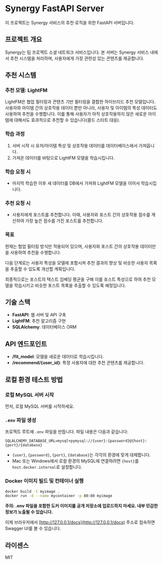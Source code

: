 # Synergy FastAPI Server

이 프로젝트는 Synergy 서비스의 추천 로직을 위한 FastAPI 서버입니다.

## 프로젝트 개요

Synergy는 팀 프로젝트 소셜 네트워크 서비스입니다. 본 서버는 Synergy 서비스 내에서 추천 시스템을 처리하며, 사용자에게 가장 관련성 있는 콘텐츠를 제공합니다.

## 추천 시스템

### 추천 모델: LightFM

LightFM은 협업 필터링과 콘텐츠 기반 필터링을 결합한 하이브리드 추천 모델입니다. 사용자와 아이템 간의 상호작용 데이터 뿐만 아니라, 사용자 및 아이템의 특성 데이터도 사용하여 추천을 수행합니다. 이를 통해 사용자가 아직 상호작용하지 않은 새로운 아이템에 대해서도 효과적으로 추천할 수 있습니다(콜드 스타트 대응).

### 학습 과정

1. 서버 시작 시 유저/아이템 특성 및 상호작용 데이터를 데이터베이스에서 가져옵니다.
2. 가져온 데이터를 바탕으로 LightFM 모델을 학습시킵니다.

### 학습 요청 시

- 마지막 학습한 이후 새 데이터를 DB에서 가져와 LightFM 모델을 이어서 학습시킵니다.

### 추천 요청 시

- 사용자에게 포스트를 추천합니다. 이때, 사용자와 포스트 간의 상호작용 점수를 계산하여 가장 높은 점수를 가진 포스트를 추천합니다.

### 목표

현재는 협업 필터링 방식만 적용되어 있으며, 사용자와 포스트 간의 상호작용 데이터만을 사용하여 추천을 수행합니다.

다음 단계로는 사용자 특성을 모델에 포함시켜 추천 결과의 향상 및 비슷한 사용자 목록을 추출할 수 있도록 개선할 계획입니다.

최종적으로는 포스트의 텍스트 임베딩 평균을 구해 이를 포스트 특성으로 하여 추천 모델을 학습시키고 비슷한 포스트 목록을 추출할 수 있도록 예정입니다.

## 기술 스택

- **FastAPI**: 웹 서버 및 API 구축
- **LightFM**: 추천 알고리즘 구현
- **SQLAlchemy**: 데이터베이스 ORM

## API 엔드포인트

- **/fit_model**: 모델을 새로운 데이터로 학습시킵니다.
- **/recommend/{user_id}**: 특정 사용자에 대한 추천 콘텐츠를 제공합니다.

## 로컬 환경 테스트 방법

### 로컬 MySQL 서버 시작

먼저, 로컬 MySQL 서버를 시작하세요.

### `.env` 파일 생성

프로젝트 루트에 `.env` 파일을 만듭니다. 파일 내용은 다음과 같습니다:

```
SQLALCHEMY_DATABASE_URL=mysql+pymysql://{user}:{password}@{host}:{port}/{database}
```

- `{user}`, `{password}`, `{port}`, `{database}`는 각각의 환경에 맞게 대체합니다.
- Mac 또는 Windows에서 로컬 환경의 MySQL에 연결하려면 `{host}`를 `host.docker.internal`로 설정합니다.

### Docker 이미지 빌드 및 컨테이너 실행

```bash
docker build -t myimage .
docker run -d --name mycontainer -p 80:80 myimage
```

**주의: .env 파일을 포함한 도커 이미지를 공개 저장소에 업로드하지 마세요. 내부 민감한 정보가 노출될 수 있습니다.**

이제 브라우저에서 [http://127.0.0.1/docs](http://127.0.0.1/docs) 주소로 접속하면 Swagger UI를 볼 수 있습니다.

## 라이센스

MIT
